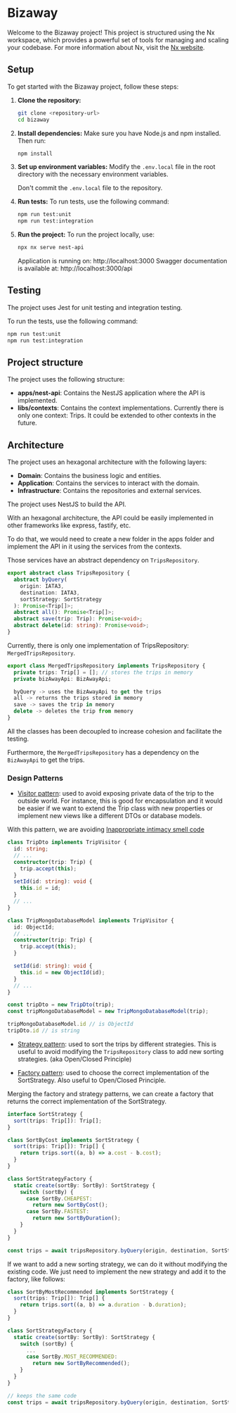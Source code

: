 # Bizaway

Welcome to the Bizaway project! This project is structured using the Nx workspace, which provides a powerful set of tools for managing and scaling your codebase. For more information about Nx, visit the [Nx website](https://nx.dev).

## Setup

To get started with the Bizaway project, follow these steps:

1. **Clone the repository:**
   ```sh
   git clone <repository-url>
   cd bizaway
   ```

2. **Install dependencies:**
   Make sure you have Node.js and npm installed. Then run:
   ```sh
   npm install
   ```

3. **Set up environment variables:**
   Modify the `.env.local` file in the root directory with the necessary environment variables.

   Don't commit the `.env.local` file to the repository.

4. **Run tests:**
   To run tests, use the following command:
   ```sh
   npm run test:unit
   npm run test:integration
   ```

5. **Run the project:**
   To run the project locally, use:
   ```sh
   npx nx serve nest-api
   ```

   Application is running on: http://localhost:3000
   Swagger documentation is available at: http://localhost:3000/api


## Testing

The project uses Jest for unit testing and integration testing.

To run the tests, use the following command:
```sh
npm run test:unit
npm run test:integration
```

## Project structure

The project uses the following structure:

- **apps/nest-api**: Contains the NestJS application where the API is implemented.
- **libs/contexts**: Contains the context implementations. Currently there is only one context: Trips. It could be extended to other contexts in the future.



## Architecture

The project uses an hexagonal architecture with the following layers:

- **Domain**: Contains the business logic and entities.
- **Application**: Contains the services to interact with the domain.
- **Infrastructure**: Contains the repositories and external services.

The project uses NestJS to build the API.

With an hexagonal architecture, the API could be easily implemented in other frameworks like express, fastify, etc.

To do that, we would need to create a new folder in the apps folder and implement the API in it using the services from the contexts.

Those services have an abstract dependency on `TripsRepository`.

```typescript
export abstract class TripsRepository {
  abstract byQuery(
    origin: IATA3,
    destination: IATA3,
    sortStrategy: SortStrategy
  ): Promise<Trip[]>;
  abstract all(): Promise<Trip[]>;
  abstract save(trip: Trip): Promise<void>;
  abstract delete(id: string): Promise<void>;
}
```

Currently, there is only one implementation of TripsRepository: `MergedTripsRepository`.

```typescript
export class MergedTripsRepository implements TripsRepository {
  private trips: Trip[] = []; // stores the trips in memory
  private bizAwayApi: BizAwayApi;

  byQuery -> uses the BizAwayApi to get the trips
  all -> returns the trips stored in memory
  save -> saves the trip in memory
  delete -> deletes the trip from memory
}
```

All the classes has been decoupled to increase cohesion and facilitate the testing.

Furthermore, the `MergedTripsRepository` has a dependency on the `BizAwayApi` to get the trips.

### Design Patterns

- [Visitor pattern](https://refactoring.guru/design-patterns/visitor): used to avoid exposing private data of the trip to the outside world. For instance, this is good for encapsulation and it would be easier if we want to extend the Trip class with new properties or implement new views like a different DTOs or database models.

With this pattern, we are avoiding [Inappropriate intimacy smell code](https://refactoring.guru/es/smells/inappropriate-intimacy)

```typescript
class TripDto implements TripVisitor {
  id: string;
  // ...
  constructor(trip: Trip) {
    trip.accept(this);
  }
  setId(id: string): void {
    this.id = id;
  }
  // ...
}

class TripMongoDatabaseModel implements TripVisitor {
  id: ObjectId;
  // ...
  constructor(trip: Trip) {
    trip.accept(this);
  }

  setId(id: string): void {
    this.id = new ObjectId(id);
  }
  // ...
}

const tripDto = new TripDto(trip);
const tripMongoDatabaseModel = new TripMongoDatabaseModel(trip);

tripMongoDatabaseModel.id // is ObjectId
tripDto.id // is string
```

- [Strategy pattern](https://refactoring.guru/design-patterns/strategy): used to sort the trips by different strategies. This is useful to avoid modifying the `TripsRepository` class to add new sorting strategies. (aka Open/Closed Principle)

- [Factory pattern](https://refactoring.guru/design-patterns/factory): used to choose the correct implementation of the SortStrategy. Also useful to Open/Closed Principle.

Merging the factory and strategy patterns, we can create a factory that returns the correct implementation of the SortStrategy.


```typescript
interface SortStrategy {
  sort(trips: Trip[]): Trip[];
}

class SortByCost implements SortStrategy {
  sort(trips: Trip[]): Trip[] {
    return trips.sort((a, b) => a.cost - b.cost);
  }
}

class SortStrategyFactory {
  static create(sortBy: SortBy): SortStrategy {
    switch (sortBy) {
      case SortBy.CHEAPEST:
        return new SortByCost();
      case SortBy.FASTEST:
        return new SortByDuration();
    }
  }
}

const trips = await tripsRepository.byQuery(origin, destination, SortStrategyFactory.create(sortBy));
```

If we want to add a new sorting strategy, we can do it without modifying the existing code. We just need to implement the new strategy and add it to the factory, like follows:

```typescript
class SortByMostRecommended implements SortStrategy {
  sort(trips: Trip[]): Trip[] {
    return trips.sort((a, b) => a.duration - b.duration);
  }
}

class SortStrategyFactory {
  static create(sortBy: SortBy): SortStrategy {
    switch (sortBy) {
      ...
      case SortBy.MOST_RECOMMENDED:
        return new SortByRecommended();
    }
  }
}

// keeps the same code
const trips = await tripsRepository.byQuery(origin, destination, SortStrategyFactory.create(sortBy));
```